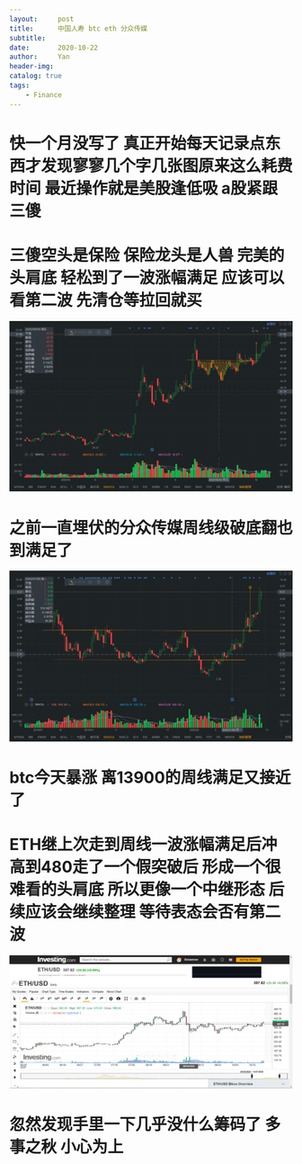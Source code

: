 ```yaml
---
layout:     post
title:      中国人寿 btc eth 分众传媒
subtitle:   
date:       2020-10-22
author:     Yan
header-img: 
catalog: true
tags:
    - Finance
---
```


# 快一个月没写了 真正开始每天记录点东西才发现寥寥几个字几张图原来这么耗费时间 最近操作就是美股逢低吸 a股紧跟三傻

# 三傻空头是保险 保险龙头是人兽 完美的头肩底 轻松到了一波涨幅满足 应该可以看第二波 先清仓等拉回就买 
![](/img/efad861e.png)   

# 之前一直埋伏的分众传媒周线级破底翻也到满足了
![](/img/491cc081.png)

# btc今天暴涨 离13900的周线满足又接近了


# ETH继上次走到周线一波涨幅满足后冲高到480走了一个假突破后 形成一个很难看的头肩底 所以更像一个中继形态 后续应该会继续整理 等待表态会否有第二波
![](/img/7f2a1b29.png)

# 忽然发现手里一下几乎没什么筹码了 多事之秋 小心为上


